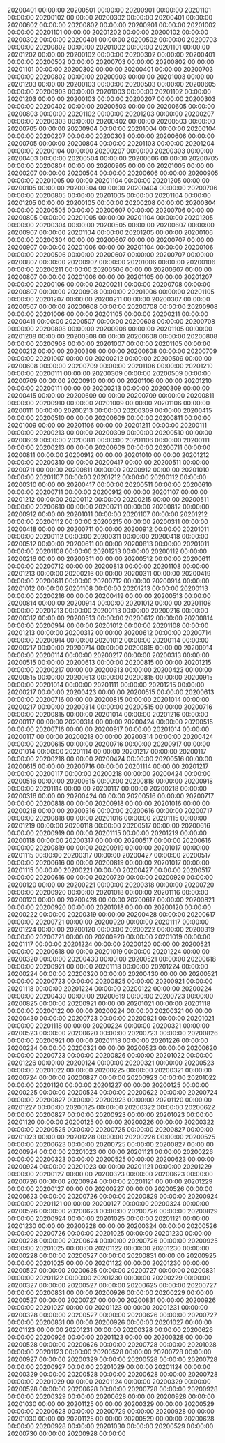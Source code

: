 
20200401 00:00:00
20200501 00:00:00
20200901 00:00:00
20201101 00:00:00
20200102 00:00:00
20200302 00:00:00
20200401 00:00:00
20200602 00:00:00
20200802 00:00:00
20200901 00:00:00
20201002 00:00:00
20201101 00:00:00
20201202 00:00:00
20200102 00:00:00
20200302 00:00:00
20200401 00:00:00
20200502 00:00:00
20200703 00:00:00
20200802 00:00:00
20201002 00:00:00
20201101 00:00:00
20201202 00:00:00
20200102 00:00:00
20200302 00:00:00
20200401 00:00:00
20200502 00:00:00
20200703 00:00:00
20200802 00:00:00
20201101 00:00:00
20200302 00:00:00
20200401 00:00:00
20200703 00:00:00
20200802 00:00:00
20200903 00:00:00
20201003 00:00:00
20201203 00:00:00
20200103 00:00:00
20200503 00:00:00
20200605 00:00:00
20200903 00:00:00
20201003 00:00:00
20201102 00:00:00
20201203 00:00:00
20200103 00:00:00
20200207 00:00:00
20200303 00:00:00
20200402 00:00:00
20200503 00:00:00
20200605 00:00:00
20200803 00:00:00
20201102 00:00:00
20201203 00:00:00
20200207 00:00:00
20200303 00:00:00
20200402 00:00:00
20200503 00:00:00
20200705 00:00:00
20200904 00:00:00
20201004 00:00:00
20200104 00:00:00
20200207 00:00:00
20200303 00:00:00
20200606 00:00:00
20200705 00:00:00
20200804 00:00:00
20201103 00:00:00
20201204 00:00:00
20200104 00:00:00
20200207 00:00:00
20200303 00:00:00
20200403 00:00:00
20200504 00:00:00
20200606 00:00:00
20200705 00:00:00
20200804 00:00:00
20200905 00:00:00
20201005 00:00:00
20200207 00:00:00
20200504 00:00:00
20200606 00:00:00
20200905 00:00:00
20201005 00:00:00
20201104 00:00:00
20201205 00:00:00
20200105 00:00:00
20200304 00:00:00
20200404 00:00:00
20200706 00:00:00
20200805 00:00:00
20201005 00:00:00
20201104 00:00:00
20201205 00:00:00
20200105 00:00:00
20200208 00:00:00
20200304 00:00:00
20200505 00:00:00
20200607 00:00:00
20200706 00:00:00
20200805 00:00:00
20201005 00:00:00
20201104 00:00:00
20201205 00:00:00
20200304 00:00:00
20200505 00:00:00
20200607 00:00:00
20200907 00:00:00
20201104 00:00:00
20201205 00:00:00
20200106 00:00:00
20200304 00:00:00
20200607 00:00:00
20200707 00:00:00
20200907 00:00:00
20201006 00:00:00
20201104 00:00:00
20200106 00:00:00
20200506 00:00:00
20200607 00:00:00
20200707 00:00:00
20200807 00:00:00
20200907 00:00:00
20201006 00:00:00
20200106 00:00:00
20200211 00:00:00
20200506 00:00:00
20200607 00:00:00
20200807 00:00:00
20201006 00:00:00
20201105 00:00:00
20201207 00:00:00
20200106 00:00:00
20200211 00:00:00
20200708 00:00:00
20200807 00:00:00
20200908 00:00:00
20201006 00:00:00
20201105 00:00:00
20201207 00:00:00
20200211 00:00:00
20200307 00:00:00
20200507 00:00:00
20200608 00:00:00
20200708 00:00:00
20200908 00:00:00
20201006 00:00:00
20201105 00:00:00
20200211 00:00:00
20200411 00:00:00
20200507 00:00:00
20200608 00:00:00
20200708 00:00:00
20200808 00:00:00
20200908 00:00:00
20201105 00:00:00
20201208 00:00:00
20200308 00:00:00
20200608 00:00:00
20200808 00:00:00
20200908 00:00:00
20201007 00:00:00
20201105 00:00:00
20200212 00:00:00
20200308 00:00:00
20200608 00:00:00
20200709 00:00:00
20201007 00:00:00
20200212 00:00:00
20200509 00:00:00
20200608 00:00:00
20200709 00:00:00
20201106 00:00:00
20201210 00:00:00
20200111 00:00:00
20200309 00:00:00
20200509 00:00:00
20200709 00:00:00
20200910 00:00:00
20201106 00:00:00
20201210 00:00:00
20200111 00:00:00
20200213 00:00:00
20200309 00:00:00
20200415 00:00:00
20200609 00:00:00
20200709 00:00:00
20200811 00:00:00
20200910 00:00:00
20201009 00:00:00
20201106 00:00:00
20200111 00:00:00
20200213 00:00:00
20200309 00:00:00
20200415 00:00:00
20200510 00:00:00
20200609 00:00:00
20200811 00:00:00
20201009 00:00:00
20201106 00:00:00
20201211 00:00:00
20200111 00:00:00
20200213 00:00:00
20200309 00:00:00
20200510 00:00:00
20200609 00:00:00
20200811 00:00:00
20201106 00:00:00
20200111 00:00:00
20200213 00:00:00
20200609 00:00:00
20200711 00:00:00
20200811 00:00:00
20200912 00:00:00
20201010 00:00:00
20201212 00:00:00
20200310 00:00:00
20200417 00:00:00
20200511 00:00:00
20200711 00:00:00
20200811 00:00:00
20200912 00:00:00
20201010 00:00:00
20201107 00:00:00
20201212 00:00:00
20200112 00:00:00
20200310 00:00:00
20200417 00:00:00
20200511 00:00:00
20200610 00:00:00
20200711 00:00:00
20200912 00:00:00
20201107 00:00:00
20201212 00:00:00
20200112 00:00:00
20200215 00:00:00
20200511 00:00:00
20200610 00:00:00
20200711 00:00:00
20200812 00:00:00
20200912 00:00:00
20201011 00:00:00
20201107 00:00:00
20201212 00:00:00
20200112 00:00:00
20200215 00:00:00
20200311 00:00:00
20200418 00:00:00
20200711 00:00:00
20200912 00:00:00
20201011 00:00:00
20200112 00:00:00
20200311 00:00:00
20200418 00:00:00
20200512 00:00:00
20200611 00:00:00
20200813 00:00:00
20201011 00:00:00
20201108 00:00:00
20201213 00:00:00
20200112 00:00:00
20200216 00:00:00
20200311 00:00:00
20200512 00:00:00
20200611 00:00:00
20200712 00:00:00
20200813 00:00:00
20201108 00:00:00
20201213 00:00:00
20200216 00:00:00
20200311 00:00:00
20200419 00:00:00
20200611 00:00:00
20200712 00:00:00
20200914 00:00:00
20201012 00:00:00
20201108 00:00:00
20201213 00:00:00
20200113 00:00:00
20200216 00:00:00
20200419 00:00:00
20200513 00:00:00
20200814 00:00:00
20200914 00:00:00
20201012 00:00:00
20201108 00:00:00
20201213 00:00:00
20200113 00:00:00
20200216 00:00:00
20200312 00:00:00
20200513 00:00:00
20200612 00:00:00
20200814 00:00:00
20200914 00:00:00
20201012 00:00:00
20201108 00:00:00
20201213 00:00:00
20200312 00:00:00
20200612 00:00:00
20200714 00:00:00
20200914 00:00:00
20201012 00:00:00
20200114 00:00:00
20200217 00:00:00
20200714 00:00:00
20200815 00:00:00
20200914 00:00:00
20200114 00:00:00
20200217 00:00:00
20200313 00:00:00
20200515 00:00:00
20200613 00:00:00
20200815 00:00:00
20201215 00:00:00
20200217 00:00:00
20200313 00:00:00
20200423 00:00:00
20200515 00:00:00
20200613 00:00:00
20200815 00:00:00
20200915 00:00:00
20201014 00:00:00
20201111 00:00:00
20201215 00:00:00
20200217 00:00:00
20200423 00:00:00
20200515 00:00:00
20200613 00:00:00
20200716 00:00:00
20200815 00:00:00
20201014 00:00:00
20200217 00:00:00
20200314 00:00:00
20200515 00:00:00
20200716 00:00:00
20200815 00:00:00
20201014 00:00:00
20201216 00:00:00
20200117 00:00:00
20200314 00:00:00
20200424 00:00:00
20200515 00:00:00
20200716 00:00:00
20200917 00:00:00
20201014 00:00:00
20200117 00:00:00
20200218 00:00:00
20200314 00:00:00
20200424 00:00:00
20200615 00:00:00
20200716 00:00:00
20200917 00:00:00
20201014 00:00:00
20201114 00:00:00
20201217 00:00:00
20200117 00:00:00
20200218 00:00:00
20200424 00:00:00
20200516 00:00:00
20200615 00:00:00
20200716 00:00:00
20201114 00:00:00
20201217 00:00:00
20200117 00:00:00
20200218 00:00:00
20200424 00:00:00
20200516 00:00:00
20200615 00:00:00
20200818 00:00:00
20200918 00:00:00
20201114 00:00:00
20200117 00:00:00
20200218 00:00:00
20200316 00:00:00
20200424 00:00:00
20200516 00:00:00
20200717 00:00:00
20200818 00:00:00
20200918 00:00:00
20201016 00:00:00
20200218 00:00:00
20200316 00:00:00
20200616 00:00:00
20200717 00:00:00
20200818 00:00:00
20201016 00:00:00
20201115 00:00:00
20201219 00:00:00
20200118 00:00:00
20200517 00:00:00
20200616 00:00:00
20200919 00:00:00
20201115 00:00:00
20201219 00:00:00
20200118 00:00:00
20200317 00:00:00
20200517 00:00:00
20200616 00:00:00
20200819 00:00:00
20200919 00:00:00
20201017 00:00:00
20201115 00:00:00
20200317 00:00:00
20200427 00:00:00
20200517 00:00:00
20200616 00:00:00
20200819 00:00:00
20201017 00:00:00
20201115 00:00:00
20200221 00:00:00
20200427 00:00:00
20200517 00:00:00
20200616 00:00:00
20200720 00:00:00
20200920 00:00:00
20200120 00:00:00
20200221 00:00:00
20200318 00:00:00
20200720 00:00:00
20200920 00:00:00
20201018 00:00:00
20201116 00:00:00
20200120 00:00:00
20200428 00:00:00
20200617 00:00:00
20200821 00:00:00
20200920 00:00:00
20201018 00:00:00
20200120 00:00:00
20200222 00:00:00
20200319 00:00:00
20200428 00:00:00
20200617 00:00:00
20200721 00:00:00
20200920 00:00:00
20201117 00:00:00
20201224 00:00:00
20200120 00:00:00
20200222 00:00:00
20200319 00:00:00
20200721 00:00:00
20200920 00:00:00
20201019 00:00:00
20201117 00:00:00
20201224 00:00:00
20200120 00:00:00
20200521 00:00:00
20200618 00:00:00
20201019 00:00:00
20201224 00:00:00
20200320 00:00:00
20200430 00:00:00
20200521 00:00:00
20200618 00:00:00
20200921 00:00:00
20201118 00:00:00
20201224 00:00:00
20200224 00:00:00
20200320 00:00:00
20200430 00:00:00
20200521 00:00:00
20200723 00:00:00
20200825 00:00:00
20200921 00:00:00
20201118 00:00:00
20201224 00:00:00
20200122 00:00:00
20200224 00:00:00
20200430 00:00:00
20200619 00:00:00
20200723 00:00:00
20200825 00:00:00
20200921 00:00:00
20201021 00:00:00
20201118 00:00:00
20200122 00:00:00
20200224 00:00:00
20200321 00:00:00
20200430 00:00:00
20200723 00:00:00
20200921 00:00:00
20201021 00:00:00
20201118 00:00:00
20200224 00:00:00
20200321 00:00:00
20200523 00:00:00
20200620 00:00:00
20200723 00:00:00
20200826 00:00:00
20200921 00:00:00
20201118 00:00:00
20201226 00:00:00
20200224 00:00:00
20200321 00:00:00
20200523 00:00:00
20200620 00:00:00
20200723 00:00:00
20200826 00:00:00
20201022 00:00:00
20201226 00:00:00
20200124 00:00:00
20200321 00:00:00
20200523 00:00:00
20201022 00:00:00
20200225 00:00:00
20200321 00:00:00
20200724 00:00:00
20200827 00:00:00
20200923 00:00:00
20201022 00:00:00
20201120 00:00:00
20201227 00:00:00
20200125 00:00:00
20200225 00:00:00
20200524 00:00:00
20200622 00:00:00
20200724 00:00:00
20200827 00:00:00
20200923 00:00:00
20201120 00:00:00
20201227 00:00:00
20200125 00:00:00
20200322 00:00:00
20200622 00:00:00
20200827 00:00:00
20200923 00:00:00
20201023 00:00:00
20201120 00:00:00
20200125 00:00:00
20200226 00:00:00
20200322 00:00:00
20200525 00:00:00
20200725 00:00:00
20200827 00:00:00
20201023 00:00:00
20201228 00:00:00
20200226 00:00:00
20200525 00:00:00
20200623 00:00:00
20200725 00:00:00
20200827 00:00:00
20200924 00:00:00
20201023 00:00:00
20201121 00:00:00
20200226 00:00:00
20200323 00:00:00
20200525 00:00:00
20200623 00:00:00
20200924 00:00:00
20201023 00:00:00
20201121 00:00:00
20201229 00:00:00
20200127 00:00:00
20200323 00:00:00
20200623 00:00:00
20200726 00:00:00
20200924 00:00:00
20201121 00:00:00
20201229 00:00:00
20200127 00:00:00
20200227 00:00:00
20200526 00:00:00
20200623 00:00:00
20200726 00:00:00
20200829 00:00:00
20200924 00:00:00
20201121 00:00:00
20200127 00:00:00
20200324 00:00:00
20200526 00:00:00
20200623 00:00:00
20200726 00:00:00
20200829 00:00:00
20200924 00:00:00
20201025 00:00:00
20201121 00:00:00
20201230 00:00:00
20200228 00:00:00
20200324 00:00:00
20200526 00:00:00
20200726 00:00:00
20201025 00:00:00
20201230 00:00:00
20200228 00:00:00
20200624 00:00:00
20200726 00:00:00
20200925 00:00:00
20201025 00:00:00
20201122 00:00:00
20201230 00:00:00
20200228 00:00:00
20200527 00:00:00
20200831 00:00:00
20200925 00:00:00
20201025 00:00:00
20201122 00:00:00
20201230 00:00:00
20200527 00:00:00
20200625 00:00:00
20200727 00:00:00
20200831 00:00:00
20201122 00:00:00
20201230 00:00:00
20200229 00:00:00
20200327 00:00:00
20200527 00:00:00
20200625 00:00:00
20200727 00:00:00
20200831 00:00:00
20200926 00:00:00
20200229 00:00:00
20200527 00:00:00
20200727 00:00:00
20200831 00:00:00
20200926 00:00:00
20201027 00:00:00
20201123 00:00:00
20201231 00:00:00
20200328 00:00:00
20200527 00:00:00
20200626 00:00:00
20200727 00:00:00
20200831 00:00:00
20200926 00:00:00
20201027 00:00:00
20201123 00:00:00
20201231 00:00:00
20200328 00:00:00
20200626 00:00:00
20200926 00:00:00
20201123 00:00:00
20200328 00:00:00
20200528 00:00:00
20200626 00:00:00
20200728 00:00:00
20201028 00:00:00
20201123 00:00:00
20200528 00:00:00
20200728 00:00:00
20200927 00:00:00
20200329 00:00:00
20200528 00:00:00
20200728 00:00:00
20200927 00:00:00
20201029 00:00:00
20201124 00:00:00
20200329 00:00:00
20200528 00:00:00
20200628 00:00:00
20200728 00:00:00
20201029 00:00:00
20201124 00:00:00
20200329 00:00:00
20200528 00:00:00
20200628 00:00:00
20200728 00:00:00
20200928 00:00:00
20200329 00:00:00
20200628 00:00:00
20200928 00:00:00
20201030 00:00:00
20201125 00:00:00
20200329 00:00:00
20200529 00:00:00
20200628 00:00:00
20200729 00:00:00
20200928 00:00:00
20201030 00:00:00
20201125 00:00:00
20200529 00:00:00
20200628 00:00:00
20200928 00:00:00
20201030 00:00:00
20200529 00:00:00
20200730 00:00:00
20200928 00:00:00